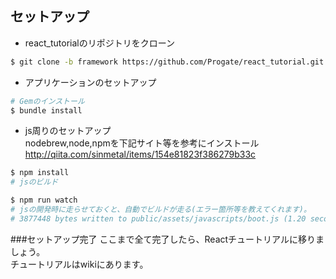 セットアップ
---
* react_tutorialのリポジトリをクローン  
```sh
$ git clone -b framework https://github.com/Progate/react_tutorial.git
```

* アプリケーションのセットアップ  
```sh
# Gemのインストール
$ bundle install
```

* js周りのセットアップ  
nodebrew,node,npmを下記サイト等を参考にインストール  
http://qiita.com/sinmetal/items/154e81823f386279b33c  
```sh
$ npm install
# jsのビルド

$ npm run watch
# jsの開発時に走らせておくと、自動でビルドが走る(エラー箇所等を教えてくれます)。
# 3877448 bytes written to public/assets/javascripts/boot.js (1.20 seconds)のような1行が出たら成功です。
```

###セットアップ完了
ここまで全て完了したら、Reactチュートリアルに移りましょう。  
チュートリアルはwikiにあります。

